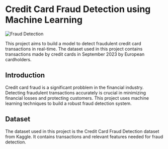 # Credit Card Fraud Detection using Machine Learning
![Fraud Detection](images/Fraud_detection.png)

This project aims to build a model to detect fraudulent credit card transactions in real-time. The dataset used in this project contains transactions made by credit cards in September 2023 by European cardholders.

## Introduction
Credit card fraud is a significant probblem in the financial industry. Detecting fraudulent transactions accurately is crucial in minimizing financial losses and protecting customers. This project uses machine learning techniques to build a robust fraud detection system.

## Dataset
The dataset used in this project is the Credit Card Fraud Detection dataset from Kaggle. It contains transactions and relevant features needed for fraud detection.
